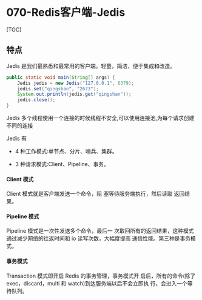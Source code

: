 # 070-Redis客户端-Jedis

[TOC]

## 特点

Jedis 是我们最熟悉和最常用的客户端。轻量，简洁，便于集成和改造。

```java
public static void main(String[] args) {
	Jedis jedis = new Jedis("127.0.0.1", 6379); 
	jedis.set("qingshan", "2673"); 
	System.out.println(jedis.get("qingshan")); 
	jedis.close();
}
```

Jedis 多个线程使用一个连接的时候线程不安全,可以使用连接池,为每个请求创建不同的连接

Jedis 有

- 4 种工作模式:单节点、分片、哨兵、集群。

- 3 种请求模式:Client、Pipeline、事务。

#### Client 模式

Client 模式就是客户端发送一个命令，阻 塞等待服务端执行，然后读取 返回结果。

#### Pipeline 模式

Pipeline 模式是一次性发送多个命令，最后一 次取回所有的返回结果，这种模式通过减少网络的往返时间和 io 读写次数，大幅度提高 通信性能。第三种是事务模式。

#### 事务模式

Transaction 模式即开启 Redis 的事务管理，事务模式开 启后，所有的命令(除了 exec，discard，multi 和 watch)到达服务端以后不会立即执 行，会进入一个等待队列。

